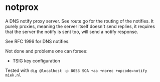 # notprox

A DNS notify proxy server. See route.go for the routing of the notifies.
It purely proxies, meaning the server itself doesn't send replies, it requires
that the server the notify is sent too, will send a notify response.

See RFC 1996 for DNS notifies.

Not done and problems one can forsee:

* TSIG key configuration

Tested with `dig @localhost -p 8053 SOA +aa +norec +opcode=notify miek.nl`
